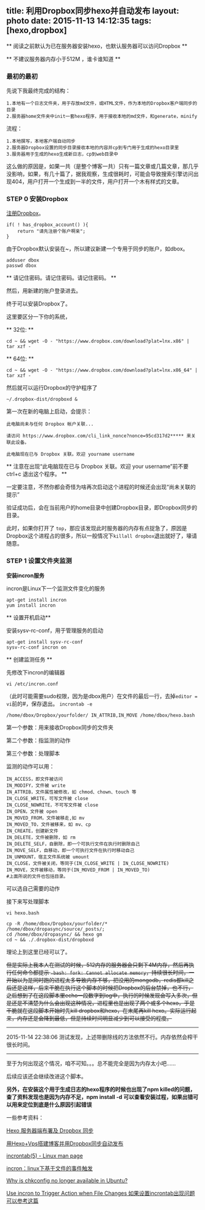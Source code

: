 title: 利用Dropbox同步hexo并自动发布
layout: photo
date: 2015-11-13 14:12:35
tags:  [hexo,dropbox]
---

** 阅读之前默认为已在服务器安装hexo，也默认服务器可以访问Dropbox **

** 不建议服务器内存小于512M ，谁卡谁知道 **


### 最初的最初

先说下我最终完成的结构：

	1.本地有一个日志文件夹，用于存放md文件，或HTML文件，作为本地的Dropbox客户端同步的目录
	2.服务器home文件夹中init一套hexo程序，用于接收本地的md文件，和generate，minify
	
流程：

	1.本地撰写，本地客户端自动同步
	2.服务器Dropbox设置的同步目录接收本地的内容并cp到专门用于生成的hexo目录里
	3.服务器用于生成的hexo生成新日志，cp到web目录中
	
这么做的原因是，如果一共（是整个博客一共）只有一篇文章或几篇文章，那几乎没影响，如果，有几十篇了，据我观察，生成很耗时，可能会导致搜索引擎访问出现404，用户打开一个生成到一半的文件，用户打开一个木有样式的文章。


### STEP 0 安装Dropbox

[注册Dropbox](https://db.tt/mMNtRA6x)。


```
if( ! has_dropbox_account() ){
	return "请先注册个账户啊亲";
}
```

由于Dropbox默认安装在~，所以建议新建一个专用于同步的账户，如dbox。

```
adduser dbox
passwd dbox 
```

** 请记住密码。请记住密码。请记住密码。 **

然后，用新建的账户登录进去。

终于可以安装Dropbox了。

这里要区分一下你的系统，

** 32位: **

```
cd ~ && wget -O - "https://www.dropbox.com/download?plat=lnx.x86" | tar xzf -
```

** 64位: **

```
cd ~ && wget -O - "https://www.dropbox.com/download?plat=lnx.x86_64" | tar xzf -
```

然后就可以运行Dropbox的守护程序了

```
~/.dropbox-dist/dropboxd &
```

第一次在新的电脑上启动，会提示：

	此电脑尚未与任何 Dropbox 帐户关联...

	请访问 https://www.dropbox.com/cli_link_nonce?nonce=95cd317d2***** 来关联此设备。

	此电脑现在已与 Dropbox 关联。欢迎 yourname username


** 注意在出现“此电脑现在已与 Dropbox 关联。欢迎 your username”前不要ctrl+c 退出这个程序。 **

一定要注意，不然你都会奇怪为啥再次启动这个进程的时候还会出现“尚未关联的提示”

验证成功后，会在当前用户的home目录中创建Dropbox目录，即Dropbox同步的目录。

此时，如果你打开了 ```top```，那应该发现此时服务器的内存有点捉急了，原因是Dropbox这个进程占的很多，所以一般情况下```killall dropbox```退出就好了，壕请随意。

### STEP 1 设置文件夹监测

**安装incron服务**
	
incron是Linux下一个监测文件变化的服务
	

```
apt-get install incron
yum install incron
```

** 设置开机启动**

安装sysv-rc-conf，用于管理服务的启动

```
apt-get install sysv-rc-conf
sysv-rc-conf incron on
```

** 创建监测任务 **

先修改下incron的编辑器

```
vi /etc/incron.conf
```
（此时可能需要sudo权限，因为是dbox用户）在文件的最后一行，去掉```editor = vi```前的#，保存退出。
```incrontab -e```

```
/home/dbox/Dropbox/yourfolder/ IN_ATTRIB,IN_MOVE /home/dbox/hexo.bash
```

第一个参数：用来接收Dropbox同步的文件夹

第二个参数：指监测的动作

第三个参数：处理脚本

监测的动作可以用：

	IN_ACCESS，即文件被访问
	IN_MODIFY，文件被 write
	IN_ATTRIB，文件属性被修改，如 chmod、chown、touch 等
	IN_CLOSE_WRITE，可写文件被 close
	IN_CLOSE_NOWRITE，不可写文件被 close
	IN_OPEN，文件被 open
	IN_MOVED_FROM，文件被移走,如 mv
	IN_MOVED_TO，文件被移来，如 mv、cp
	IN_CREATE，创建新文件
	IN_DELETE，文件被删除，如 rm
	IN_DELETE_SELF，自删除，即一个可执行文件在执行时删除自己
	IN_MOVE_SELF，自移动，即一个可执行文件在执行时移动自己
	IN_UNMOUNT，宿主文件系统被 umount
	IN_CLOSE，文件被关闭，等同于(IN_CLOSE_WRITE | IN_CLOSE_NOWRITE)
	IN_MOVE，文件被移动，等同于(IN_MOVED_FROM | IN_MOVED_TO)
	#上面所说的文件也包括目录。


可以选自己需要的动作

接下来写处理脚本
```
vi hexo.bash
```


```
cp -R /home/dbox/Dropbox/yourfolder/* /home/dbox/dropasync/source/_posts/;
cd /home/dbox/dropasync/ && hexo gm
cd ~ && ./.dropbox-dist/dropboxd

```

理论上到这里已经可以了。

~~但是实际上我本人在测试的时候，512内存的服务器会只剩下4M内存，然后再执行任何命令都提示
```-bash: fork: Cannot allocate memory```，持续很长时间，一开始以为是同时跑的进程太多导致内存不够，把没用的mongodb，redis都kill之后还是这样，后来干脆在执行这个脚本的时候把Dropbox的后台禁掉，也不行，之后想到了在这段脚本里echo一段数字到log中，执行的时候发现会写入多次，但是还是不清楚为什么会出现这种情况，进程里也是出现了两个或多个hexo，于是干脆就在这段脚本开始时先kill dropbox和hexo，在末尾再kill hexo。实际运行起来，内存还是会降到最低，但是持续时间明显减少到可以接受的程度。~~

---
2015-11-14 22:38:06 测试发现，上述带删除线的方法依然不行。内存依然会榨干很长时间。

---


至于为何出现这个情况，咱不可知。。。总不能完全是因为内存太小吧……

后续应该还会继续改进这个脚本。

**另外，在安装这个用于生成日志的hexo程序的时候也出现了npm killed的问题，查了资料发现也是因为内存不足，npm install -d 可以查看安装过程，如果出错可以用来定位到底是什么原因引起错误**


一些参考资料：

[Hexo 服务器端布署及 Dropbox 同步](http://lucifr.com/2013/06/02/hexo-on-cloud-with-dropbox-and-vps/)

[用Hexo+Vps搭建博客并用Dropbox同步自动发布](http://www.fanicy.com/2014/06/01/0001.hexowithvpsdropbox/)

[incrontab(5) - Linux man page](http://linux.die.net/man/5/incrontab)

[incron：linux下基于文件的事件触发](http://wlx.westgis.ac.cn/tag/incrontab/)

[Why is chkconfig no longer available in Ubuntu?](http://askubuntu.com/questions/221293/why-is-chkconfig-no-longer-available-in-ubuntu)

[Use incron to Trigger Action when File Changes 如果设置incrontab出现问题可以参考这篇](https://www.garron.me/en/linux/use-incron-rsync-dropbox-backup.html)
